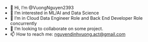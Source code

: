 - 👋 Hi, I’m @VuongNguyen2393
- 👀 I’m interested in ML/AI and Data Science
- 🌱 I’m in Cloud Data Engineer Role and Back End Developer Role concurrently
- 💞️ I’m looking to collaborate on some project.
- 📫 How to reach me: nguyendinhvuong.act@gmail.com

<!---
VuongNguyen2393/VuongNguyen2393 is a ✨ special ✨ repository because its `README.md` (this file) appears on your GitHub profile.
You can click the Preview link to take a look at your changes.
--->
